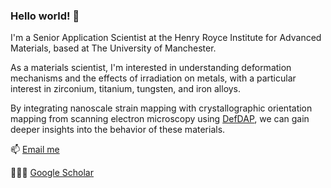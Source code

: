 ### Hello world! 👋

I'm a Senior Application Scientist at the Henry Royce Institute for Advanced Materials, based at The University of Manchester.

As a materials scientist, I'm interested in understanding deformation mechanisms and the effects of irradiation on metals, with a particular interest in zirconium, titanium, tungsten, and iron alloys. 

By integrating nanoscale strain mapping with crystallographic orientation mapping from scanning electron microscopy using [DefDAP](https://github.com/MechMicroMan/DefDAP), we can gain deeper insights into the behavior of these materials. 

 📫 [Email me](rhys.thomas@manchester.ac.uk)

 👨🏽‍💻 [Google Scholar](https://scholar.google.com/citations?user=i9PRRy0AAAAJ&hl=en)

<!--
**rhysgt/rhysgt** is a ✨ _special_ ✨ repository because its `README.md` (this file) appears on your GitHub profile.

Here are some ideas to get you started:

- 🔭 I’m currently working on ...
- 🌱 I’m currently learning ...
- 👯 I’m looking to collaborate on ...
- 🤔 I’m looking for help with ...
- 💬 Ask me about ...
- 📫 How to reach me: ...
- 😄 Pronouns: ...
- ⚡ Fun fact: ...
-->
